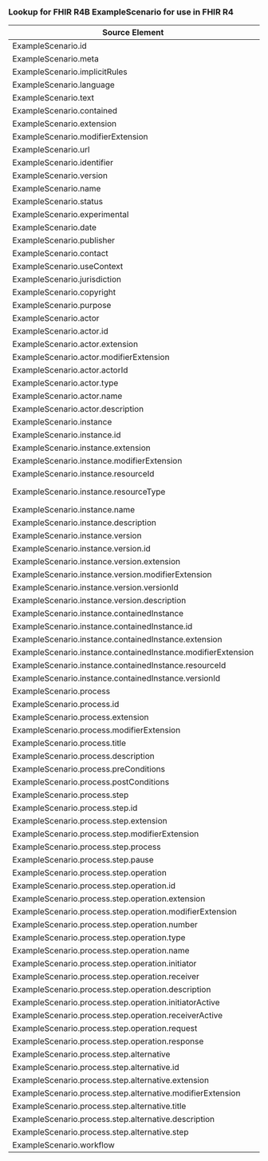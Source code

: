 ### Lookup for FHIR R4B ExampleScenario for use in FHIR R4

| Source Element | Usage | Target |
| -------------- | ----- | ------ |
| ExampleScenario.id | UseElementSameName | ExampleScenario.id |
| ExampleScenario.meta | UseElementSameName | ExampleScenario.meta |
| ExampleScenario.implicitRules | UseElementSameName | ExampleScenario.implicitRules |
| ExampleScenario.language | UseElementSameName | ExampleScenario.language |
| ExampleScenario.text | UseElementSameName | ExampleScenario.text |
| ExampleScenario.contained | UseElementSameName | ExampleScenario.contained |
| ExampleScenario.extension | UseElementSameName | ExampleScenario.extension |
| ExampleScenario.modifierExtension | UseElementSameName | ExampleScenario.modifierExtension |
| ExampleScenario.url | UseElementSameName | ExampleScenario.url |
| ExampleScenario.identifier | UseElementSameName | ExampleScenario.identifier |
| ExampleScenario.version | UseElementSameName | ExampleScenario.version |
| ExampleScenario.name | UseElementSameName | ExampleScenario.name |
| ExampleScenario.status | UseElementSameName | ExampleScenario.status |
| ExampleScenario.experimental | UseElementSameName | ExampleScenario.experimental |
| ExampleScenario.date | UseElementSameName | ExampleScenario.date |
| ExampleScenario.publisher | UseElementSameName | ExampleScenario.publisher |
| ExampleScenario.contact | UseElementSameName | ExampleScenario.contact |
| ExampleScenario.useContext | UseElementSameName | ExampleScenario.useContext |
| ExampleScenario.jurisdiction | UseElementSameName | ExampleScenario.jurisdiction |
| ExampleScenario.copyright | UseElementSameName | ExampleScenario.copyright |
| ExampleScenario.purpose | UseElementSameName | ExampleScenario.purpose |
| ExampleScenario.actor | UseElementSameName | ExampleScenario.actor |
| ExampleScenario.actor.id | UseElementSameName | ExampleScenario.actor.id |
| ExampleScenario.actor.extension | UseElementSameName | ExampleScenario.actor.extension |
| ExampleScenario.actor.modifierExtension | UseElementSameName | ExampleScenario.actor.modifierExtension |
| ExampleScenario.actor.actorId | UseElementRenamed | ExampleScenario.actor.actorId |
| ExampleScenario.actor.type | UseElementSameName | ExampleScenario.actor.type |
| ExampleScenario.actor.name | UseElementRenamed | ExampleScenario.actor.name |
| ExampleScenario.actor.description | UseElementSameName | ExampleScenario.actor.description |
| ExampleScenario.instance | UseElementSameName | ExampleScenario.instance |
| ExampleScenario.instance.id | UseElementSameName | ExampleScenario.instance.id |
| ExampleScenario.instance.extension | UseElementSameName | ExampleScenario.instance.extension |
| ExampleScenario.instance.modifierExtension | UseElementSameName | ExampleScenario.instance.modifierExtension |
| ExampleScenario.instance.resourceId | UseElementRenamed | ExampleScenario.instance.resourceId |
| ExampleScenario.instance.resourceType | UseExtension | http://hl7.org/fhir/4.3/StructureDefinition/extension-ExampleScenario.instance.resourceType |
| ExampleScenario.instance.name | UseElementRenamed | ExampleScenario.instance.name |
| ExampleScenario.instance.description | UseElementSameName | ExampleScenario.instance.description |
| ExampleScenario.instance.version | UseElementSameName | ExampleScenario.instance.version |
| ExampleScenario.instance.version.id | UseElementSameName | ExampleScenario.instance.version.id |
| ExampleScenario.instance.version.extension | UseElementSameName | ExampleScenario.instance.version.extension |
| ExampleScenario.instance.version.modifierExtension | UseElementSameName | ExampleScenario.instance.version.modifierExtension |
| ExampleScenario.instance.version.versionId | UseElementRenamed | ExampleScenario.instance.version.versionId |
| ExampleScenario.instance.version.description | UseElementSameName | ExampleScenario.instance.version.description |
| ExampleScenario.instance.containedInstance | UseElementSameName | ExampleScenario.instance.containedInstance |
| ExampleScenario.instance.containedInstance.id | UseElementSameName | ExampleScenario.instance.containedInstance.id |
| ExampleScenario.instance.containedInstance.extension | UseElementSameName | ExampleScenario.instance.containedInstance.extension |
| ExampleScenario.instance.containedInstance.modifierExtension | UseElementSameName | ExampleScenario.instance.containedInstance.modifierExtension |
| ExampleScenario.instance.containedInstance.resourceId | UseElementRenamed | ExampleScenario.instance.containedInstance.resourceId |
| ExampleScenario.instance.containedInstance.versionId | UseElementRenamed | ExampleScenario.instance.containedInstance.versionId |
| ExampleScenario.process | UseElementSameName | ExampleScenario.process |
| ExampleScenario.process.id | UseElementSameName | ExampleScenario.process.id |
| ExampleScenario.process.extension | UseElementSameName | ExampleScenario.process.extension |
| ExampleScenario.process.modifierExtension | UseElementSameName | ExampleScenario.process.modifierExtension |
| ExampleScenario.process.title | UseElementSameName | ExampleScenario.process.title |
| ExampleScenario.process.description | UseElementSameName | ExampleScenario.process.description |
| ExampleScenario.process.preConditions | UseElementSameName | ExampleScenario.process.preConditions |
| ExampleScenario.process.postConditions | UseElementSameName | ExampleScenario.process.postConditions |
| ExampleScenario.process.step | UseElementSameName | ExampleScenario.process.step |
| ExampleScenario.process.step.id | UseElementSameName | ExampleScenario.process.step.id |
| ExampleScenario.process.step.extension | UseElementSameName | ExampleScenario.process.step.extension |
| ExampleScenario.process.step.modifierExtension | UseElementSameName | ExampleScenario.process.step.modifierExtension |
| ExampleScenario.process.step.process | UseElementSameName | ExampleScenario.process.step.process |
| ExampleScenario.process.step.pause | UseElementSameName | ExampleScenario.process.step.pause |
| ExampleScenario.process.step.operation | UseElementSameName | ExampleScenario.process.step.operation |
| ExampleScenario.process.step.operation.id | UseElementSameName | ExampleScenario.process.step.operation.id |
| ExampleScenario.process.step.operation.extension | UseElementSameName | ExampleScenario.process.step.operation.extension |
| ExampleScenario.process.step.operation.modifierExtension | UseElementSameName | ExampleScenario.process.step.operation.modifierExtension |
| ExampleScenario.process.step.operation.number | UseElementRenamed | ExampleScenario.process.step.operation.number |
| ExampleScenario.process.step.operation.type | UseElementSameName | ExampleScenario.process.step.operation.type |
| ExampleScenario.process.step.operation.name | UseElementRenamed | ExampleScenario.process.step.operation.name |
| ExampleScenario.process.step.operation.initiator | UseElementSameName | ExampleScenario.process.step.operation.initiator |
| ExampleScenario.process.step.operation.receiver | UseElementSameName | ExampleScenario.process.step.operation.receiver |
| ExampleScenario.process.step.operation.description | UseElementSameName | ExampleScenario.process.step.operation.description |
| ExampleScenario.process.step.operation.initiatorActive | UseElementSameName | ExampleScenario.process.step.operation.initiatorActive |
| ExampleScenario.process.step.operation.receiverActive | UseElementSameName | ExampleScenario.process.step.operation.receiverActive |
| ExampleScenario.process.step.operation.request | UseElementSameName | ExampleScenario.process.step.operation.request |
| ExampleScenario.process.step.operation.response | UseElementSameName | ExampleScenario.process.step.operation.response |
| ExampleScenario.process.step.alternative | UseElementSameName | ExampleScenario.process.step.alternative |
| ExampleScenario.process.step.alternative.id | UseElementSameName | ExampleScenario.process.step.alternative.id |
| ExampleScenario.process.step.alternative.extension | UseElementSameName | ExampleScenario.process.step.alternative.extension |
| ExampleScenario.process.step.alternative.modifierExtension | UseElementSameName | ExampleScenario.process.step.alternative.modifierExtension |
| ExampleScenario.process.step.alternative.title | UseElementSameName | ExampleScenario.process.step.alternative.title |
| ExampleScenario.process.step.alternative.description | UseElementSameName | ExampleScenario.process.step.alternative.description |
| ExampleScenario.process.step.alternative.step | UseElementSameName | ExampleScenario.process.step.alternative.step |
| ExampleScenario.workflow | UseElementRenamed | ExampleScenario.workflow |
